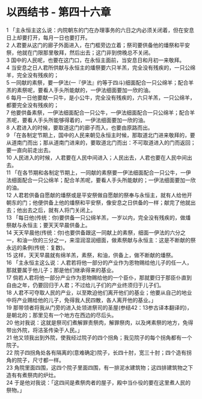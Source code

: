 # 以西结书 - 第四十六章
  
 1 「主永恒主这么说：内院朝东的门在办理事务的六日之内必须关闭着，但在安息日上却要打开，每月一日也要打开。  
 2 人君要从这门的廊子外面进入，在门框旁边立着；祭司要供备他的燔祭和平安祭，他就在门限那里敬拜，然后出去；这门非到傍晚总不关闭。  
 3 国中的人民呢，也要在这门口，在永恒主面前，当安息日和月初一来敬拜。  
 4 当安息之日人君所供献与永恒主的燔祭要六只羊羔，完全没有残疾的，一只公绵羊，完全没有残疾的；  
 5 一同献的素祭，要一伊法(一『伊法』约等于四斗)细面配合一只公绵羊；配合羊羔的素祭呢，要看人手头所能献的，一伊法细面要加一欣的油。  
 6 每月一日他要献一只牛，是小公牛，完全没有残疾的，六只羊羔，一只公绵羊，都要完全没有残疾的；  
 7 他要供备素祭，一伊法细面配合一只公牛，一伊法细面配合一只公绵羊；配合羊羔呢，要看人手头所能够得着的，一伊法细面要加一欣的油。  
 8 人君进入的时候，要取道这门的廊子而入，也要由原路而出。  
 9 「在各制定节期上，国中的人民来朝见永恒主时候，那取道北门进来敬拜的，要从道南门而出；那从道南门进来的，要取道北门而出：不可取道进入的门而返回；要一直向前走出去。  
 10 人民进入的时候，人君要在人民中间进入；人民出去，人君也要在人民中间出去。  
 11 「在各节期和各制定节期上，一同献的素祭要一伊法细面配合一只公牛，一伊法细面配合一只公绵羊；配合羊羔呢，要看人手头所能献的；一伊法细面要加一欣的油。  
 12 人君若供备自愿献的燔祭或是平安祭做自愿献的祭奉与永恒主，就有人给他开朝东的门；他便供备上他的燔祭和平安祭，像安息之日供备的一样；献完了他就出去；他出去之后，就有人将门关闭上。  
 13 「每日他(传统：你)要供备一只公绵羊羔，一岁以内，完全没有残疾的，做燔祭献与永恒主；要天天早晨供备上。  
 14 天天早晨他(传统：你)也要供备跟这一同献上的素祭，细面一伊法的六分之一，和油一欣的三分之一，来湿润湿润细面，做素祭献与永恒主：这是不断献的祭永远的条例(传统：复数)。  
 15 这样，天天早晨就有绵羊羔，素祭，和油，供备上，做不断献的燔祭。  
 16 「主永恒主这么说：人君若将他一部分的产业作为恩物赐给他儿子的任一人，那就要属于他儿子；那是他们继承得来的基业。  
 17 倘若人君将他一部分产业作为恩物赐给他的一个臣仆，那就要归于那臣仆直到自由之年，仍要回归于人君；不过给儿子们的产业终须归于儿子们。  
 18 人君不可夺取人民的产业，以至欺迫他们离开他们的基业；他要从自己的地业中将产业赐给他的儿子，免得我人民四散，各人离开他的基业。」  
 19 那带领者将我从门旁的进入处领进祭司的圣屋(参结42：13参古译本翻译的)，是朝北的；那里见有一个地方在西边的尽后头。  
 20 他对我说：这就是祭司们煮解罪责祭肉，解罪祭肉，以及烤素祭的地方，免得带出外院，将洁圣传染于人民。」  
 21 他又领我出到外院，使我经过院子的四个拐角；我见院子的每个拐角都有一个院子。  
 22 院子四拐角处各有隔离的(意难确定)院子，长四十肘，宽三十肘；四个造有拐角的院子，尺寸都一样。  
 23 角院里面四围，这四个院子里面四围，有一排泥水建筑物；这四排建筑物之下造有有煮祭肉的炉灶。  
 24 于是他对我说：「这四间是煮祭肉者的屋子，殿中当仆役的要在这里煮人民的祭物。」